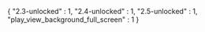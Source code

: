 {
  "2.3-unlocked" : 1,
  "2.4-unlocked" : 1,
  "2.5-unlocked" : 1,
  "play_view_background_full_screen" : 1
}
